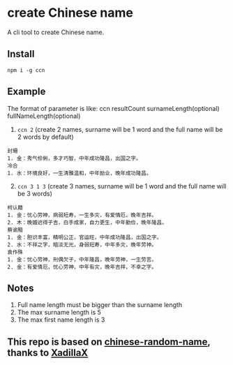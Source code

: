 # create Chinese name

A cli tool to create Chinese name.

## Install

`npm i -g ccn`

## Example

The format of parameter is like:
ccn resultCount surnameLength(optional) fullNameLength(optional)

1. `ccn 2` (create 2 names, surname will be 1 word and the full name will be 2 words by default)

```
封珊
1. 金：秀气伶俐，多才巧智，中年成功隆昌，出国之字。
冷合
1. 水：环境良好，一生清雅温和，中年励业，晚年成功隆昌。
```

2. `ccn 3 1 3` (create 3 names, surname will be 1 word and the full name will be 3 words)

```
柯认籍
1. 金：忧心劳神，病弱短寿，一生多灾，有爱情厄，晚年吉祥。
2. 木：晚婚迟得子吉，白手成家，自力更生，中年勤俭，晚年隆昌。
蔡谕黯
1. 金：胆识丰富，精明公正，官运旺，中年成功隆昌，出国之字。
2. 水：不祥之字，暗淡无光，身弱短寿，中年多灾，晚年劳神。
袁作殊
1. 金：忧心劳神，刑偶欠子，中年隆昌，晚年劳神，一生劳苦。
2. 金：有爱情厄，忧心劳神，中年有灾，晚年吉祥，不幸之字。
```

## Notes

1. Full name length must be bigger than the surname length
2. The max surname length is 5
3. The max first name length is 3

## This repo is based on [chinese-random-name](https://github.com/XadillaX/chinese-random-name), thanks to [XadillaX](https://github.com/XadillaX)
